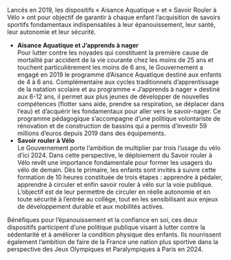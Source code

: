<p id="brief">
Lancés en 2019, les dispositifs «&nbsp;Aisance Aquatique&nbsp;» et «&nbsp;Savoir Rouler à Vélo&nbsp;»  ont pour objectif de garantir à chaque enfant l’acquisition de savoirs sportifs fondamentaux indispensables à leur épanouissement, leur santé, leur autonomie et leur sécurité. 
</p>

<p>
  <ul>
    <li>
      <b>Aisance Aquatique et J’apprends à nager</b><br>
Pour lutter contre les noyades qui constituent la première cause de mortalité par accident de la vie courante chez les moins de 25 ans et touchent particulièrement les moins de 6 ans, le Gouvernement a engagé en 2019 le programme d’Aisance Aquatique destiné aux enfants de 4 à 6 ans. Complémentaire aux cycles traditionnels d’apprentissage de la natation scolaire et au programme «&nbsp;J’apprends à nager&nbsp;» destiné aux 6-12 ans, il permet aux plus jeunes de développer de nouvelles compétences (flotter sans aide, prendre sa respiration, se déplacer dans l’eau) et d’acquérir les fondamentaux pour aller vers le savoir-nager. Ce programme pédagogique s’accompagne d’une politique volontariste de rénovation et de construction de bassins qui a permis d’investir 59 millions d’euros depuis 2019 dans des équipements. 
    </li>
    <li>
      <b>Savoir rouler à Vélo</b><br>
Le Gouvernement porte l’ambition de multiplier par trois l’usage du vélo d’ici 2024. Dans cette perspective, le déploiement du Savoir rouler à Vélo revêt une importance fondamentale pour former les usagers du vélo de demain. Dès le primaire, les enfants sont invités à suivre cette formation de 10 heures constituée de trois étapes : apprendre à pédaler, apprendre à circuler et enfin savoir rouler à vélo sur la voie publique. L’objectif est de leur permettre de circuler en réelle autonomie et en toute sécurité à l’entrée au collège, tout en les sensibilisant aux enjeux de développement durable et aux mobilités actives. 
    </li>
  </ul>
</p>

<p>
  Bénéfiques pour l’épanouissement et la confiance en soi, ces deux dispositifs participent d’une politique publique visant à lutter contre la sédentarité et à améliorer la condition physique des enfants. Ils nourrissent également l’ambition de faire de la France une nation plus sportive dans la perspective des Jeux Olympiques et Paralympiques à Paris en 2024.
</p>
